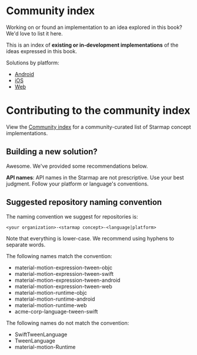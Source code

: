 # Community index

Working on or found an implementation to an idea explored in this book? We'd love to list it here.

This is an index of **existing or in-development implementations** of the ideas expressed in this book.

Solutions by platform:

- [Android](android.md)
- [iOS](ios.md)
- [Web](web.md)

# Contributing to the community index

View the [Community index](community/) for a community-curated list of Starmap concept implementations.

## Building a new solution?

Awesome. We've provided some recommendations below.

**API names**: API names in the Starmap are not prescriptive. Use your best judgment. Follow your platform or language's conventions.

## Suggested repository naming convention

The naming convention we suggest for repositories is:

    <your organization>-<starmap concept>-<language|platform>

Note that everything is lower-case. We recommend using hyphens to separate words.

The following names match the convention:

- material-motion-expression-tween-objc
- material-motion-expression-tween-swift
- material-motion-expression-tween-android
- material-motion-expression-tween-web
- material-motion-runtime-objc
- material-motion-runtime-android
- material-motion-runtime-web
- acme-corp-language-tween-swift

The following names do not match the convention:

- SwiftTweenLanguage
- TweenLanguage
- material-motion-Runtime

